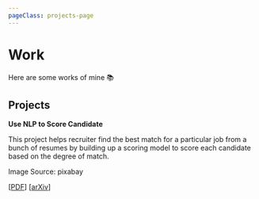 ```yaml
---
pageClass: projects-page
---
```


# Work

Here are some works of mine :books:

## Projects

<ProjectCard image="/projects/1.png">
  
  **Use NLP to Score Candidate**
  
   This project helps recruiter find the best match for a particular job from a bunch of resumes by building up a scoring model to score each candidate based on the degree of match.
   
   Image Source: pixabay
  
  [[PDF](https://www.google.com)] [[arXiv](https://arxiv.org)]

</ProjectCard>


<style lang="stylus">

.projects-page
  background-color #fafbfc

</style>
